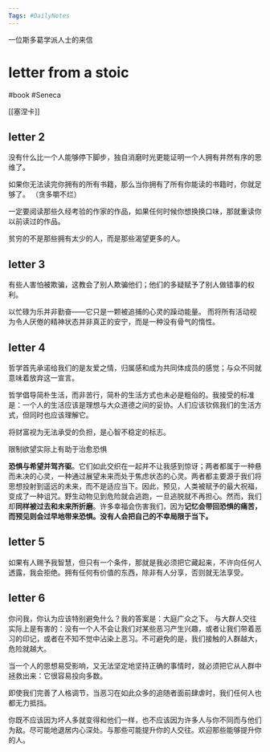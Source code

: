 ```yaml
---
Tags: #DailyNotes 
---
```


一位斯多葛学派人士的来信
# letter from a stoic

#book #Seneca


[[塞涅卡]]

## letter 2

没有什么比一个人能够停下脚步，独自消磨时光更能证明一个人拥有井然有序的思维了。

如果你无法读完你拥有的所有书籍，那么当你拥有了所有你能读的书籍时，你就足够了。 （贪多嚼不烂）

一定要阅读那些久经考验的作家的作品，如果任何时候你想换换口味，那就重读你以前读过的作品。

贫穷的不是那些拥有太少的人，而是那些渴望更多的人。


## letter 3


有些人害怕被欺骗，这教会了别人欺骗他们；他们的多疑赋予了别人做错事的权利。

以忙碌为乐并非勤奋——它只是一颗被追捕的心灵的躁动能量。
而将所有活动视为令人厌倦的精神状态并非真正的安宁，而是一种没有骨气的惰性。

## letter 4

哲学首先承诺给我们的是友爱之情，归属感和成为共同体成员的感觉；与众不同就意味着放弃这一宣言。

哲学倡导简朴生活，而非苦行，简朴的生活方式也未必是粗俗的。我接受的标准是：一个人的生活应该是理想与大众道德之间的妥协。人们应该钦佩我们的生活方式，但同时也应该理解它。

将财富视为无法承受的负担，是心智不稳定的标志。

限制欲望实际上有助于治愈恐惧

**恐惧与希望并驾齐驱**。它们如此交织在一起并不让我感到惊讶；两者都属于一种悬而未决的心灵，一种通过展望未来而处于焦虑状态的心灵。两者都主要源于我们将思想投射到遥远的未来，而不是适应当下。因此，预见，人类被赋予的最大祝福，变成了一种诅咒。野生动物见到危险就会逃跑，一旦逃脱就不再担心。然而，我们却**同样被过去和未来所折磨**。许多幸福会伤害我们，因为**记忆会带回恐惧的痛苦，而预见则会过早地带来恐惧。没有人会把自己的不幸局限于当下。**


## letter 5

如果有人赐予我智慧，但只有一个条件，那就是我必须把它藏起来，不许向任何人透露，我会拒绝。拥有任何有价值的东西，除非有人分享，否则就无法享受。



## letter 6

你问我，你认为应该特别避免什么？我的答案是：大庭广众之下。
与大群人交往实际上是有害的：没有一个人不会让我们对某些恶习产生兴趣，或者让我们带着恶习的印记，或者在不知不觉中沾染上恶习。不可避免的是，我们接触的人群越大，危险就越大。


当一个人的思想易受影响，又无法坚定地坚持正确的事情时，就必须把它从人群中拯救出来：它很容易投向多数。

即使我们完善了人格调节，当恶习在如此众多的追随者面前肆虐时，我们任何人也都无力抵挡。

你既不应该因为坏人多就变得和他们一样，也不应该因为许多人与你不同而与他们为敌。尽可能地退居内心深处。与那些可能提升你的人交往。欢迎那些能够提升你的人。



